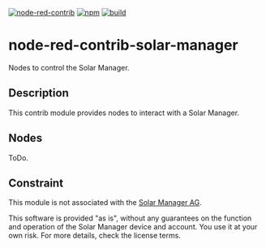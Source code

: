 [![node-red-contrib](https://img.shields.io/badge/node--red-node--red--contrib--solar-manager-aa4444.svg?style=flat-square)](https://flows.nodered.org/node/node-red-contrib-solar-manager)
[![npm](https://img.shields.io/npm/v/node-red-contrib-solar-manager.svg?style=flat-square)](https://www.npmjs.com/package/node-red-contrib-solar-manager)
[![build](https://img.shields.io/github/workflow/status/claudiospizzi/node-red-contrib-intexspa/CI?style=flat-square)](https://github.com/claudiospizzi/node-red-contrib-intexspa/actions/workflows/ci.yml)

# node-red-contrib-solar-manager

Nodes to control the Solar Manager.

## Description

This contrib module provides nodes to interact with a Solar Manager.

## Nodes

ToDo.

## Constraint

This module is not associated with the [Solar Manager AG](https://www.solarmanager.ch/).

This software is provided "as is", without any guarantees on the function and operation of the Solar Manager device and account. You use it at your own risk. For more details, check the license terms.
